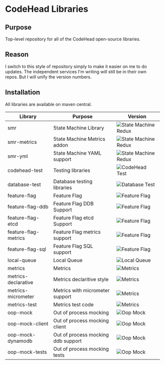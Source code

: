 # CodeHead Libraries

## Purpose

Top-level repository for all of the CodeHead  open-source libraries.

## Reason

I switch to this style of repository simply to make it easier
on me to do updates. The independent services I'm writing will
still be in their own repos. But I will unify the version
numbers.


## Installation

All libraries are available on maven central.

| Library              | Purpose                            | Version                                                                                          |
|----------------------|------------------------------------|--------------------------------------------------------------------------------------------------|
| smr                  | 5tate Machine Library              | ![State Machine Redux](https://img.shields.io/maven-central/v/com.codeheadsystems/smr)           |
| smr-metrics          | 5tate Machine Metrics addon        | ![State Machine Redux](https://img.shields.io/maven-central/v/com.codeheadsystems/smr-metrics)   |
| smr-yml              | 5tate Machine YAML support         | ![State Machine Redux](https://img.shields.io/maven-central/v/com.codeheadsystems/smr-yml)       |
| codehead-test        | Testing libraries                  | ![CodeHead Test](https://img.shields.io/maven-central/v/com.codeheadsystems/codehead-test)       |
| database-test        | Database testing libraries         | ![Database Test](https://img.shields.io/maven-central/v/com.codeheadsystems/database-test)       |
| feature-flag         | Feature Flag                       | ![Feature Flag](https://img.shields.io/maven-central/v/com.codeheadsystems/feature-flag)         |
| feature-flag-ddb     | Feature Flag DDB Support           | ![Feature Flag](https://img.shields.io/maven-central/v/com.codeheadsystems/feature-flag-ddb)     |
| feature-flag-etcd    | Feature Flag etcd Support          | ![Feature Flag](https://img.shields.io/maven-central/v/com.codeheadsystems/feature-flag-etcd)    |
| feature-flag-metrics | Feature Flag metrics support       | ![Feature Flag](https://img.shields.io/maven-central/v/com.codeheadsystems/feature-flag-metrics) |
| feature-flag-sql     | Feature Flag SQL support           | ![Feature Flag](https://img.shields.io/maven-central/v/com.codeheadsystems/feature-flag-sql)     |
| local-queue          | Local Queue                        | ![Local Queue](https://img.shields.io/maven-central/v/com.codeheadsystems/local-queue)           |
| metrics              | Metrics                            | ![Metrics](https://img.shields.io/maven-central/v/com.codeheadsystems/metrics)                   |
| metrics-declarative  | Metrics declaritive style          | ![Metrics](https://img.shields.io/maven-central/v/com.codeheadsystems/metrics-declarative)       |
| metrics-micrometer   | Metrics with micrometer support    | ![Metrics](https://img.shields.io/maven-central/v/com.codeheadsystems/metrics-micrometer)        |
| metrics-test         | Metrics test code                  | ![Metrics](https://img.shields.io/maven-central/v/com.codeheadsystems/metrics-test)              |
| oop-mock             | Out of process mocking             | ![Oop Mock](https://img.shields.io/maven-central/v/com.codeheadsystems/oop-mock)                 |
| oop-mock-client      | Out of process mocking client      | ![Oop Mock](https://img.shields.io/maven-central/v/com.codeheadsystems/oop-mock-client)          |
| oop-mock-dynamodb    | Out of process mocking ddb support | ![Oop Mock](https://img.shields.io/maven-central/v/com.codeheadsystems/oop-mock-dynamodb)        |
| oop-mock-tests       | Out of process mocking tests       | ![Oop Mock](https://img.shields.io/maven-central/v/com.codeheadsystems/oop-mock-tests)           |


